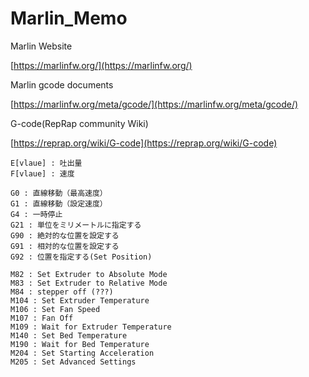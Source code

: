# Marlin_Memo  


Marlin Website  

[https://marlinfw.org/](https://marlinfw.org/)  


Marlin gcode documents  

[https://marlinfw.org/meta/gcode/](https://marlinfw.org/meta/gcode/)  


G-code(RepRap community Wiki)  

[https://reprap.org/wiki/G-code](https://reprap.org/wiki/G-code)  



```gcode
E[vlaue] : 吐出量
F[vlaue] : 速度

G0 : 直線移動（最高速度）
G1 : 直線移動（設定速度）
G4 : 一時停止
G21 : 単位をミリメートルに指定する
G90 : 絶対的な位置を設定する
G91 : 相対的な位置を設定する
G92 : 位置を指定する(Set Position)

M82 : Set Extruder to Absolute Mode
M83 : Set Extruder to Relative Mode
M84 : stepper off (???)
M104 : Set Extruder Temperature
M106 : Set Fan Speed
M107 : Fan Off
M109 : Wait for Extruder Temperature
M140 : Set Bed Temperature
M190 : Wait for Bed Temperature
M204 : Set Starting Acceleration
M205 : Set Advanced Settings
```


